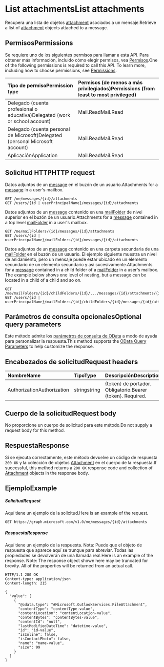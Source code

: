 # <a name="list-attachments"></a><span data-ttu-id="034d6-101">List attachments</span><span class="sxs-lookup"><span data-stu-id="034d6-101">List attachments</span></span>

<span data-ttu-id="034d6-102">Recupera una lista de objetos [attachment](../resources/attachment.md) asociados a un mensaje.</span><span class="sxs-lookup"><span data-stu-id="034d6-102">Retrieve a list of [attachment](../resources/attachment.md) objects attached to a message.</span></span>
## <a name="permissions"></a><span data-ttu-id="034d6-103">Permisos</span><span class="sxs-lookup"><span data-stu-id="034d6-103">Permissions</span></span>
<span data-ttu-id="034d6-p101">Se requiere uno de los siguientes permisos para llamar a esta API. Para obtener más información, incluido cómo elegir permisos, vea [Permisos](../../../concepts/permissions_reference.md).</span><span class="sxs-lookup"><span data-stu-id="034d6-p101">One of the following permissions is required to call this API. To learn more, including how to choose permissions, see [Permissions](../../../concepts/permissions_reference.md).</span></span>

|<span data-ttu-id="034d6-106">Tipo de permiso</span><span class="sxs-lookup"><span data-stu-id="034d6-106">Permission type</span></span>      | <span data-ttu-id="034d6-107">Permisos (de menos a más privilegiados)</span><span class="sxs-lookup"><span data-stu-id="034d6-107">Permissions (from least to most privileged)</span></span>              |
|:--------------------|:---------------------------------------------------------|
|<span data-ttu-id="034d6-108">Delegado (cuenta profesional o educativa)</span><span class="sxs-lookup"><span data-stu-id="034d6-108">Delegated (work or school account)</span></span> | <span data-ttu-id="034d6-109">Mail.Read</span><span class="sxs-lookup"><span data-stu-id="034d6-109">Mail.Read</span></span>    |
|<span data-ttu-id="034d6-110">Delegado (cuenta personal de Microsoft)</span><span class="sxs-lookup"><span data-stu-id="034d6-110">Delegated (personal Microsoft account)</span></span> | <span data-ttu-id="034d6-111">Mail.Read</span><span class="sxs-lookup"><span data-stu-id="034d6-111">Mail.Read</span></span>    |
|<span data-ttu-id="034d6-112">Aplicación</span><span class="sxs-lookup"><span data-stu-id="034d6-112">Application</span></span> | <span data-ttu-id="034d6-113">Mail.Read</span><span class="sxs-lookup"><span data-stu-id="034d6-113">Mail.Read</span></span> |

## <a name="http-request"></a><span data-ttu-id="034d6-114">Solicitud HTTP</span><span class="sxs-lookup"><span data-stu-id="034d6-114">HTTP request</span></span>
<!-- { "blockType": "ignored" } -->
<span data-ttu-id="034d6-115">Datos adjuntos de un [message](../resources/message.md) en el buzón de un usuario.</span><span class="sxs-lookup"><span data-stu-id="034d6-115">Attachments for a [message](../resources/message.md) in a user's mailbox.</span></span>
```http
GET /me/messages/{id}/attachments
GET /users/{id | userPrincipalName}/messages/{id}/attachments
```
<span data-ttu-id="034d6-116">Datos adjuntos de un [message](../resources/message.md) contenido en una [mailFolder](../resources/mailfolder.md) de nivel superior en el buzón de un usuario.</span><span class="sxs-lookup"><span data-stu-id="034d6-116">Attachments for a [message](../resources/message.md) contained in a top level [mailFolder](../resources/mailfolder.md) in a user's mailbox.</span></span>
```http
GET /me/mailFolders/{id}/messages/{id}/attachments
GET /users/{id | userPrincipalName}/mailFolders/{id}/messages/{id}/attachments
```
<span data-ttu-id="034d6-p102">Datos adjuntos de un [message](../resources/message.md) contenido en una carpeta secundaria de una [mailFolder](../resources/mailfolder.md) en el buzón de un usuario.  El ejemplo siguiente muestra un nivel de anidamiento, pero un mensaje puede estar ubicado en un elemento secundario de un elemento secundario y así sucesivamente.</span><span class="sxs-lookup"><span data-stu-id="034d6-p102">Attachments for a [message](../resources/message.md) contained in a child folder of a [mailFolder](../resources/mailfolder.md) in a user's mailbox.  The example below shows one level of nesting, but a message can be located in a child of a child and so on.</span></span>
```http
GET /me/mailFolders/{id}/childFolders/{id}/.../messages/{id}/attachments/{id}
GET /users/{id | userPrincipalName}/mailFolders/{id}/childFolders/{id}/messages/{id}/attachments/{id}
```
## <a name="optional-query-parameters"></a><span data-ttu-id="034d6-119">Parámetros de consulta opcionales</span><span class="sxs-lookup"><span data-stu-id="034d6-119">Optional query parameters</span></span>
<span data-ttu-id="034d6-120">Este método admite los [parámetros de consulta de OData](http://developer.microsoft.com/en-us/graph/docs/overview/query_parameters) a modo de ayuda para personalizar la respuesta.</span><span class="sxs-lookup"><span data-stu-id="034d6-120">This method supports the [OData Query Parameters](http://developer.microsoft.com/en-us/graph/docs/overview/query_parameters) to help customize the response.</span></span>
## <a name="request-headers"></a><span data-ttu-id="034d6-121">Encabezados de solicitud</span><span class="sxs-lookup"><span data-stu-id="034d6-121">Request headers</span></span>
| <span data-ttu-id="034d6-122">Nombre</span><span class="sxs-lookup"><span data-stu-id="034d6-122">Name</span></span>       | <span data-ttu-id="034d6-123">Tipo</span><span class="sxs-lookup"><span data-stu-id="034d6-123">Type</span></span> | <span data-ttu-id="034d6-124">Descripción</span><span class="sxs-lookup"><span data-stu-id="034d6-124">Description</span></span>|
|:-----------|:------|:----------|
| <span data-ttu-id="034d6-125">Authorization</span><span class="sxs-lookup"><span data-stu-id="034d6-125">Authorization</span></span>  | <span data-ttu-id="034d6-126">string</span><span class="sxs-lookup"><span data-stu-id="034d6-126">string</span></span>  | <span data-ttu-id="034d6-p103">{token} de portador. Obligatorio.</span><span class="sxs-lookup"><span data-stu-id="034d6-p103">Bearer {token}. Required.</span></span> |

## <a name="request-body"></a><span data-ttu-id="034d6-129">Cuerpo de la solicitud</span><span class="sxs-lookup"><span data-stu-id="034d6-129">Request body</span></span>
<span data-ttu-id="034d6-130">No proporcione un cuerpo de solicitud para este método.</span><span class="sxs-lookup"><span data-stu-id="034d6-130">Do not supply a request body for this method.</span></span>

## <a name="response"></a><span data-ttu-id="034d6-131">Respuesta</span><span class="sxs-lookup"><span data-stu-id="034d6-131">Response</span></span>

<span data-ttu-id="034d6-132">Si se ejecuta correctamente, este método devuelve un código de respuesta `200 OK` y la colección de objetos [Attachment](../resources/attachment.md) en el cuerpo de la respuesta.</span><span class="sxs-lookup"><span data-stu-id="034d6-132">If successful, this method returns a `200 OK` response code and collection of [Attachment](../resources/attachment.md) objects in the response body.</span></span>
## <a name="example"></a><span data-ttu-id="034d6-133">Ejemplo</span><span class="sxs-lookup"><span data-stu-id="034d6-133">Example</span></span>
##### <a name="request"></a><span data-ttu-id="034d6-134">Solicitud</span><span class="sxs-lookup"><span data-stu-id="034d6-134">Request</span></span>
<span data-ttu-id="034d6-135">Aquí tiene un ejemplo de la solicitud.</span><span class="sxs-lookup"><span data-stu-id="034d6-135">Here is an example of the request.</span></span>
<!-- {
  "blockType": "request",
  "name": "get_attachments"
}-->
```http
GET https://graph.microsoft.com/v1.0/me/messages/{id}/attachments
```
##### <a name="response"></a><span data-ttu-id="034d6-136">Respuesta</span><span class="sxs-lookup"><span data-stu-id="034d6-136">Response</span></span>
<span data-ttu-id="034d6-p104">Aquí tiene un ejemplo de la respuesta. Nota: Puede que el objeto de respuesta que aparece aquí se trunque para abreviar. Todas las propiedades se devolverán de una llamada real.</span><span class="sxs-lookup"><span data-stu-id="034d6-p104">Here is an example of the response. Note: The response object shown here may be truncated for brevity. All of the properties will be returned from an actual call.</span></span>
<!-- {
  "blockType": "response",
  "truncated": true,
  "@odata.type": "microsoft.graph.attachment",
  "isCollection": true
} -->
```http
HTTP/1.1 200 OK
Content-type: application/json
Content-length: 215

{
  "value": [
    {
      "@odata.type": "#Microsoft.OutlookServices.FileAttachment",
      "contentType": "contentType-value",
      "contentLocation": "contentLocation-value",
      "contentBytes": "contentBytes-value",
      "contentId": "null",
      "lastModifiedDateTime": "datetime-value",
      "id": "id-value",
      "isInline": false,
      "isContactPhoto": false,
      "name": "name-value",
      "size": 99
    }
  ]
}
```

<!-- uuid: 8fcb5dbc-d5aa-4681-8e31-b001d5168d79
2015-10-25 14:57:30 UTC -->
<!-- {
  "type": "#page.annotation",
  "description": "List attachments",
  "keywords": "",
  "section": "documentation",
  "tocPath": ""
}-->
